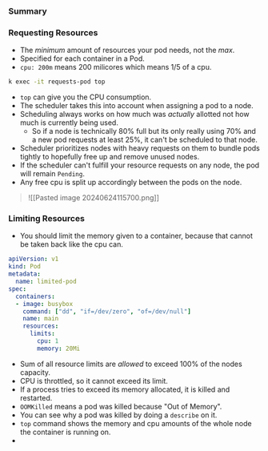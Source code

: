 ### Summary

### Requesting Resources
- The _minimum_ amount of resources your pod needs, not the _max_.
- Specified for each container in a Pod.
- `cpu: 200m` means 200 milicores which means 1/5 of a cpu. 

```bash
k exec -it requests-pod top
```

- `top` can give you the CPU consumption.
- The scheduler takes this into account when assigning a pod to a node.
- Scheduling always works on how much was _actually_ allotted not how much is currently being used. 
	- So if a node is technically 80% full but its only really using 70% and a new pod requests at least 25%, it can't be scheduled to that node.
- Scheduler prioritizes nodes with heavy requests on them to bundle pods tightly to hopefully free up and remove unused nodes.
- If the scheduler can't fulfill your resource requests on any node, the pod will remain `Pending`.
- Any free cpu is split up accordingly between the pods on the node.

>![[Pasted image 20240624115700.png]]

### Limiting Resources
- You should limit the memory given to a container, because that cannot be taken back like the cpu can.

```yaml
apiVersion: v1
kind: Pod
metadata:
  name: limited-pod
spec:
  containers:
  - image: busybox
    command: ["dd", "if=/dev/zero", "of=/dev/null"]
    name: main
	resources:
	  limits:
		cpu: 1
		memory: 20Mi
```

- Sum of all resource limits are _allowed_ to exceed 100% of the nodes capacity.
- CPU is throttled, so it cannot exceed its limit.
- If a process tries to exceed its memory allocated, it is killed and restarted.
- `OOMKilled` means a pod was killed because "Out of Memory".
- You can see why a pod was killed by doing a `describe` on it.
- `top` command shows the memory and cpu amounts of the whole node the container is running on.
- 